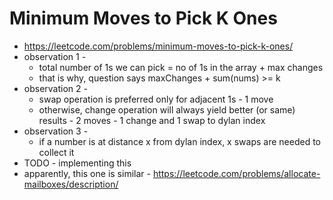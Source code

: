 # Minimum Moves to Pick K Ones

- https://leetcode.com/problems/minimum-moves-to-pick-k-ones/
- observation 1 - 
  - total number of 1s we can pick = no of 1s in the array + max changes
  - that is why, question says maxChanges + sum(nums) >= k
- observation 2 - 
  - swap operation is preferred only for adjacent 1s - 1 move
  - otherwise, change operation will always yield better (or same) results - 2 moves - 1 change and 1 swap to dylan index
- observation 3 - 
  - if a number is at distance x from dylan index, x swaps are needed to collect it
- TODO - implementing this
- apparently, this one is similar - https://leetcode.com/problems/allocate-mailboxes/description/
